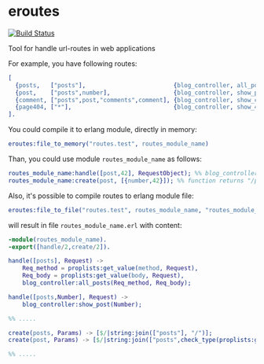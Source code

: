 eroutes
======

[![Build Status](https://travis-ci.org/koluch/eroutes.png?branch=master)](https://travis-ci.org/koluch/eroutes)

Tool for handle url-routes in web applications

For example, you have following routes:
```erlang
[
  {posts,   ["posts"],                         {blog_controller, all_posts,    [req_method,req_body] } },
  {post,    ["posts",number],                  {blog_controller, show_post,    [number]}               },
  {comment, ["posts",post,"comments",comment], {blog_controller, show_comment, [post,comment] }        },
  {page404, ["*"],                             {blog_controller, show_404,     [] }                    }
].
```

You could compile it to erlang module, directly in memory:
```erlang
eroutes:file_to_memory("routes.test", routes_module_name)
```

Than, you could use module ```routes_module_name``` as follows:

```erlang
routes_module_name:handle([post,42], RequestObject); %% blog_controller:show_post(Number) would been called
routes_module_name:create(post, [{number,42}]); %% function returns "/posts/42"
```

Also, it's possible to compile routes to erlang module file:
```erlang
eroutes:file_to_file("routes.test", routes_module_name, "routes_module_name.erl")
```

will result in file ```routes_module_name.erl``` with content:

```erlang
-module(routes_module_name).
-export([handle/2,create/2]).

handle([posts], Request) -> 
    Req_method = proplists:get_value(method, Request),
    Req_body = proplists:get_value(body, Request),
    blog_controller:all_posts(Req_method, Req_body);

handle([posts,Number], Request) -> 
    blog_controller:show_post(Number);

%% ..... 

create(posts, Params) -> [$/|string:join(["posts"], "/")];
create(post, Params) -> [$/|string:join(["posts",check_type(proplists:get_value(number,Params))], "/")];

%% .....
```
